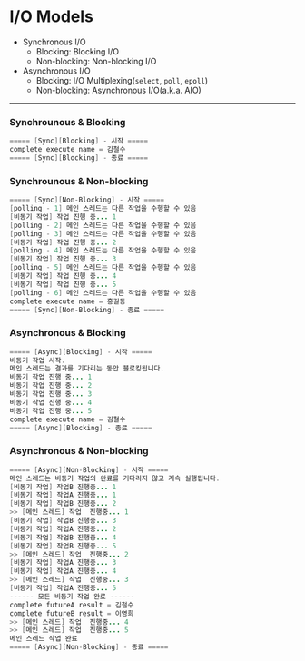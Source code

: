 # I/O Models

- Synchronous I/O
  - Blocking: Blocking I/O
  - Non-blocking: Non-blocking I/O
- Asynchronous I/O
  - Blocking: I/O Multiplexing(`select`, `poll`, `epoll`)
  - Non-blocking: Asynchronous I/O(a.k.a. AIO)

---

### Synchrounous & Blocking

```java
===== [Sync][Blocking] - 시작 =====
complete execute name = 김철수
===== [Sync][Blocking] - 종료 =====
```

### Synchrounous & Non-blocking

```java
===== [Sync][Non-Blocking] - 시작 =====
[polling - 1] 메인 스레드는 다른 작업을 수행할 수 있음
[비동기 작업] 작업 진행 중... 1
[polling - 2] 메인 스레드는 다른 작업을 수행할 수 있음
[polling - 3] 메인 스레드는 다른 작업을 수행할 수 있음
[비동기 작업] 작업 진행 중... 2
[polling - 4] 메인 스레드는 다른 작업을 수행할 수 있음
[비동기 작업] 작업 진행 중... 3
[polling - 5] 메인 스레드는 다른 작업을 수행할 수 있음
[비동기 작업] 작업 진행 중... 4
[비동기 작업] 작업 진행 중... 5
[polling - 6] 메인 스레드는 다른 작업을 수행할 수 있음
complete execute name = 홍길동
===== [Sync][Non-Blocking] - 종료 =====
```

### Asynchronous & Blocking

```java
===== [Async][Blocking] - 시작 =====
비동기 작업 시작.
메인 스레드는 결과를 기다리는 동안 블로킹됩니다.
비동기 작업 진행 중... 1
비동기 작업 진행 중... 2
비동기 작업 진행 중... 3
비동기 작업 진행 중... 4
비동기 작업 진행 중... 5
complete execute name = 김철수
===== [Async][Blocking] - 종료 =====
```

### Asynchronous & Non-blocking

```java
===== [Async][Non-Blocking] - 시작 =====
메인 스레드는 비동기 작업의 완료를 기다리지 않고 계속 실행됩니다.
[비동기 작업] 작업B 진행중... 1
[비동기 작업] 작업A 진행중... 1
[비동기 작업] 작업B 진행중... 2
>> [메인 스레드] 작업  진행중... 1
[비동기 작업] 작업B 진행중... 3
[비동기 작업] 작업A 진행중... 2
[비동기 작업] 작업B 진행중... 4
[비동기 작업] 작업B 진행중... 5
>> [메인 스레드] 작업  진행중... 2
[비동기 작업] 작업A 진행중... 3
[비동기 작업] 작업A 진행중... 4
>> [메인 스레드] 작업  진행중... 3
[비동기 작업] 작업A 진행중... 5
------ 모든 비동기 작업 완료 ------
complete futureA result = 김철수
complete futureB result = 이영희
>> [메인 스레드] 작업  진행중... 4
>> [메인 스레드] 작업  진행중... 5
메인 스레드 작업 완료
===== [Async][Non-Blocking] - 종료 =====
```